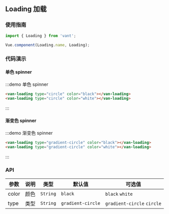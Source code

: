 <style>
.demo-loading {
  .van-loading {
    display: inline-block;
    margin: 10px 0 10px 20px;
  }
}
</style>

## Loading 加载

### 使用指南
``` javascript
import { Loading } from 'vant';

Vue.component(Loading.name, Loading);
```

### 代码演示

#### 单色 spinner

:::demo 单色 spinner
```html
<van-loading type="circle" color="black"></van-loading>
<van-loading type="circle" color="white"></van-loading>
```
:::

#### 渐变色 spinner

:::demo 渐变色 spinner
```html
<van-loading type="gradient-circle" color="black"></van-loading>
<van-loading type="gradient-circle" color="white"></van-loading>
```
:::

### API

| 参数       | 说明      | 类型       | 默认值       | 可选值       |
|-----------|-----------|-----------|-------------|-------------|
| color | 颜色 | `String` | `black` | `black` `white`   |
| type | 类型 | `String` | `gradient-circle` | `gradient-circle` `circle`   |
